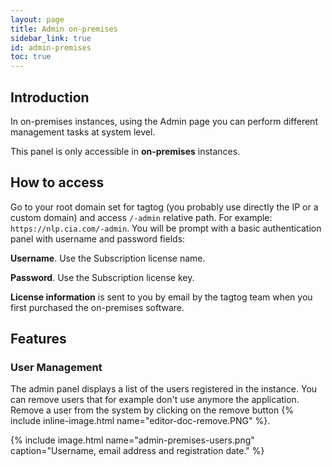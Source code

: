 ```yaml
---
layout: page
title: Admin on-premises
sidebar_link: true
id: admin-premises
toc: true
---
```

<div class="page-section">
  <div class="two-third-col">
    <h2>Introduction</h2>
    <p>In on-premises instances, using the Admin page you can perform different management tasks at system level.</p>
  </div>
  <div class="one-third-col">
    <div class="message">
      This panel is only accessible in <strong>on-premises</strong> instances.
    </div>
  </div>
  <div class="two-third-col">
    <h2>How to access</h2>
    <p>Go to your root domain set for tagtog (you probably use directly the IP or a custom domain) and access <code>/-admin</code> relative path. For example: <code>https://nlp.cia.com/-admin</code>. You will be prompt with a basic authentication panel with username and password fields:</p>
    <p class="list-item"><span class="list-item-1"></span><strong>Username</strong>. Use the Subscription license name.</p>
    <p class="list-item"><span class="list-item-2"></span><strong>Password</strong>. Use the Subscription license key.</p>
  </div>
  <div class="one-third-col">
    <div class="message">
      <strong>License information</strong> is sent to you by email by the tagtog team when you first purchased the on-premises software.
    </div>
  </div>
  <div class="two-third-col">
    <h2>Features</h2>
    <h3>User Management</h3>
    <p>The admin panel displays a list of the users registered in the instance. You can remove users that for example don't use anymore the application. Remove a user from the system by clicking on the remove button {% include inline-image.html name="editor-doc-remove.PNG" %}.</p>
    {% include image.html name="admin-premises-users.png"  caption="Username, email address and registration date." %}
  </div>
  <div class="one-third-col">
  </div>
</div>


